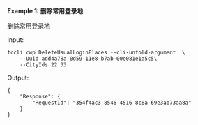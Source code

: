 **Example 1: 删除常用登录地**

删除常用登录地

Input: 

```
tccli cwp DeleteUsualLoginPlaces --cli-unfold-argument  \
    --Uuid add4a78a-0d59-11e8-b7ab-00e081e1a5c5\
    --CityIds 22 33
```

Output: 
```
{
    "Response": {
        "RequestId": "354f4ac3-8546-4516-8c8a-69e3ab73aa8a"
    }
}
```

